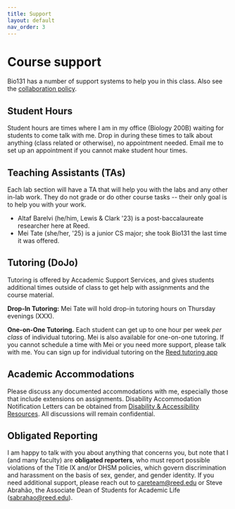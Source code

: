 ```yaml
---
title: Support
layout: default
nav_order: 3
---
```


# Course support

Bio131 has a number of support systems to help you in this class. Also see the [collaboration policy](collab.md).

## Student Hours

Student hours are times where I am in my office (Biology 200B) waiting for students to come talk with me. Drop in during these times to talk about anything (class related or otherwise), no appointment needed. Email me to set up an appointment if you cannot make student hour times.

## Teaching Assistants (TAs)

Each lab section will have a TA that will help you with the labs and any other in-lab work. They do not grade or do other course tasks -- their only goal is to help you with your work.

- Altaf Barelvi (he/him, Lewis & Clark '23) is a post-baccalaureate researcher here at Reed.
- Mei Tate (she/her, '25) is a junior CS major; she took Bio131 the last time it was offered.

## Tutoring (DoJo)

Tutoring is offered by Accademic Support Services, and gives students additional times outside of class to get help with assignments and the course material.

**Drop-In Tutoring:** Mei Tate will hold drop-in tutoring hours on Thursday evenings (XXX).

**One-on-One Tutoring.** Each student can get up to one hour per week _per class_ of individual tutoring. Mei is also available for one-on-one tutoring. If you cannot schedule a time with Mei or you need more support, please talk with me. You can sign up for individual tutoring on the [Reed tutoring app](https://iris.reed.edu/tutor/tutors/profiles)

## Academic Accommodations

Please discuss any documented accommodations with me, especially those that include extensions on assignments. Disability Accommodation Notification Letters can be obtained from [Disability & Accessibility Resources](https://www.reed.edu/disability-resources/).  All discussions will remain confidential.  

## Obligated Reporting

I am happy to talk with you about anything that concerns you, but note that I (and many faculty) are **obligated reporters**, who must report possible violations of the Title IX and/or DHSM policies, which govern discrimination and harassment on the basis of sex, gender, and gender identity. If you need additional support, please reach out to careteam@reed.edu or Steve Abrahão, the Associate Dean of Students for Academic Life (sabrahao@reed.edu).
